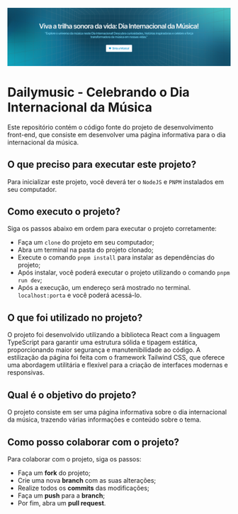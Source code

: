 ![Dailymusic Banner](public/Capa.png)

# Dailymusic - Celebrando o Dia Internacional da Música
Este repositório contém o código fonte do projeto de desenvolvimento front-end, que consiste em desenvolver uma página informativa para o dia internacional da música.

## O que preciso para executar este projeto?
Para inicializar este projeto, você deverá ter o `NodeJS` e `PNPM` instalados em seu computador.

## Como executo o projeto?
Siga os passos abaixo em ordem para executar o projeto corretamente:

- Faça um `clone` do projeto em seu computador;
- Abra um terminal na pasta do projeto clonado;
- Execute o comando `pnpm install` para instalar as dependências do projeto;
- Após instalar, você poderá executar o projeto utilizando o comando `pnpm run dev`;
- Após a execução, um endereço será mostrado no terminal. `localhost:porta` e você poderá acessá-lo.

## O que foi utilizado no projeto?
O projeto foi desenvolvido utilizando a biblioteca React com a linguagem TypeScript para garantir uma estrutura sólida e tipagem estática, proporcionando maior segurança e manutenibilidade ao código. A estilização da página foi feita com o framework Tailwind CSS, que oferece uma abordagem utilitária e flexível para a criação de interfaces modernas e responsivas.

## Qual é o objetivo do projeto?
O projeto consiste em ser uma página informativa sobre o dia internacional da música, trazendo várias informações e conteúdo sobre o tema.

## Como posso colaborar com o projeto?
Para colaborar com o projeto, siga os passos:

- Faça um **fork** do projeto;
- Crie uma nova **branch** com as suas alterações;
- Realize todos os **commits** das modificações;
- Faça um **push** para a **branch**;
- Por fim, abra um **pull request**.